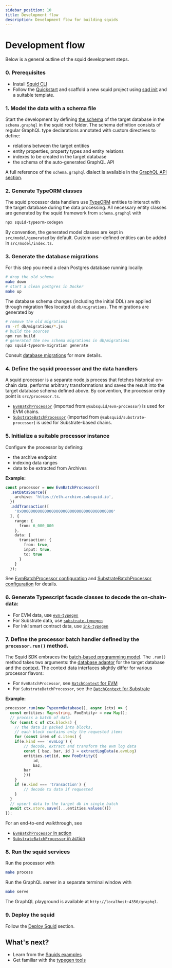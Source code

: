 ```yaml
---
sidebar_position: 10
title: Development flow
description: Development flow for building squids
---
```


# Development flow

Below is a general outline of the squid development steps. 

### 0. Prerequisites

- Install [Squid CLI](/squid-cli/installation)
- Follow the [Quickstart](/quickstart) and scaffold a new squid project using [sqd init](/squid-cli/init) and a suitable template.

### 1. Model the data with a schema file

Start the development by defining [the schema](/basics/schema-file) of the target database in the `schema.graphql` in the squid root folder. The schema definition consists of regular GraphQL type declarations annotated with custom directives to define:
- relations between the target entities
- entity properties, property types and entity relations 
- indexes to be created in the target database
- the schema of the auto-generated GraphQL API

A full reference of the `schema.graphql` dialect is available in the [GraphQL API section](/basics/schema-file).

### 2. Generate TypeORM classes

The squid processor data handlers use [TypeORM](https://typeorm.io) entities
to interact with the target database during the data processing. All necessary entity classes are
generated by the squid framework from `schema.graphql` with 
```bash
npx squid-typeorm-codegen
```

By convention, the generated model classes are kept in `src/model/generated` by default. Custom user-defined entities can
be added in `src/model/index.ts`.

### 3. Generate the database migrations

For this step you need a clean Postgres database running locally:
```bash
# drop the old schema
make down
# start a clean postgres in Docker
make up
```

The database schema changes (including the initial DDL) are applied through migration files located at `db/migrations`. The migrations are generated by 
```bash
# remove the old migrations
rm -rf db/migrations/*.js
# build the sources
npm run build
# generated the new schema migrations in db/migrations
npx squid-typeorm-migration generate
```

Consult [database migrations](/basics/db-migrations) for more details.

### 4. Define the squid processor and the data handlers

A squid processor is a separate node.js process that fetches historical on-chain data, performs arbitrary transformations and saves the result into the target database schema defined above. By convention, the processor entry point is `src/processor.ts`.

- [`EvmBatchProcessor`](/evm-indexing) (imported from `@subsquid/evm-processor`) is used for EVM chains.
- [`SubstrateBatchProcessor`](/substrate-indexing) (imported from `@subsquid/substrate-processor`) is used for Substrate-based chains.



### 5. Initialize a suitable processor instance 
Configure the processor by defining:
- the archive endpoint
- indexing data ranges
- data to be extracted from Archives

**Example:**
```ts
const processor = new EvmBatchProcessor()
  .setDataSource({
    archive: 'https://eth.archive.subsquid.io',
  })
  .addTransaction([
    '0x0000000000000000000000000000000000000000'
  ], {
    range: {
      from: 6_000_000
    },
    data: {
      transaction: {
        from: true,
        input: true,
        to: true
      }
    }
  });
```

See [EvmBatchProcessor configuration](/evm-indexing/configuration) and [SubstrateBatchProcessor configuration](/substrate-indexing/configuration) for details.

### 6. Generate Typescript facade classes to decode the on-chain-data:
- For EVM data, use [`evm-typegen`](/basics/typegen/squid-evm-typegen) 
- For Substrate data, use [`substrate-typegen`](/basics/typegen/squid-evm-typegen)
- For Ink! smart contract data, use [`ink-typegen`](/basics/typegen/squid-wasm-typegen)

### 7. Define the processor batch handler defined by the `processor.run()` method. 

The Squid SDK embraces the [batch-based programming model](/basics/batch-processing). The `.run()` method takes two arguments: 
the [database adaptor](/basics/store) for the target database and the [context](/basics/processor-context). The context data interfaces slightly differ for various processor flavors:

- For `EvmBatchProcessor`, see [`BatchContext` for EVM](/evm-indexing/context-interfaces) 
- For `SubstrateBatchProcessor`, see the [`BatchContext` for Substrate](/substrate-indexing/context-interfaces)

**Example:**
```ts
processor.run(new TypeormDatabase(), async (ctx) => {
  const entities: Map<string, FooEntity> = new Map();
  // process a batch of data 
  for (const c of ctx.blocks) {
    // the data is packed into blocks, 
    // each block contains only the requested items
    for (const irem of c.items) {
    if(e.kind === 'evmLog') {
        // decode, extract and transform the evm log data
        const { baz, bar, id } = extractLogData(e.evmLog)
        entities.set(id, new FooEntity({
            id,
            baz,
        bar
        })) 
    } 
    if (e.kind === 'transaction') {
        // decode tx data if requested
    }
  }
  // upsert data to the target db in single batch
  await ctx.store.save([...entities.values()])
});
```


For an end-to-end walkthrough, see

- [`EvmBatchProcessor` in action](/evm-indexing/batch-processor-in-action)
- [`SubstrateBatchProcessor` in action](/substrate-indexing/batch-processor-in-action)


### 8. Run the squid services

Run the processor with
```bash
make process
```

Run the GraphQL server in a separate terminal window with
```bash
make serve
```
The GraphQL playground is available at `http://localhost:4350/graphql`.

### 9. Deploy the squid

Follow the [Deploy Squid](/deploy-squid) section.

## What's next?

- Learn from the [Squids examples](/examples)
- Get familiar with the [typegen tools](/basics/typegen)